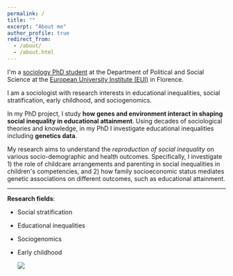 ```yaml
---
permalink: /
title: ""
excerpt: "About me"
author_profile: true
redirect_from: 
  - /about/
  - /about.html
---
```




I'm a [sociology PhD student](https://www.eui.eu/people?id=gaia-ghirardi) at the Department of Political and Social Science at the [European University Institute (EUI)](https://www.eui.eu/en/academic-units/political-and-social-sciences) in Florence. 

I am a sociologist with research interests in educational inequalities, social stratification, early childhood, and sociogenomics. 

In my PhD project, I study **how genes and environment interact in shaping social inequality in educational attainment**. Using decades of sociological theories and knowledge, in my PhD I investigate educational inequalities including **genetics data**. 

My research aims to understand the *reproduction of social inequality* on various socio-demographic and health outcomes. Specifically, I investigate 1) the role of childcare arrangements and parenting in social inequalities in children's competencies, and 2) how family socioeconomic status mediates genetic associations on different outcomes, such as educational attainment.

---

**Research fields**:   
* Social stratification
* Educational inequalities
* Sociogenomics
* Early childhood

  ![](http://gaiaghirardi.github.io/images/bybike1.jpeg)



